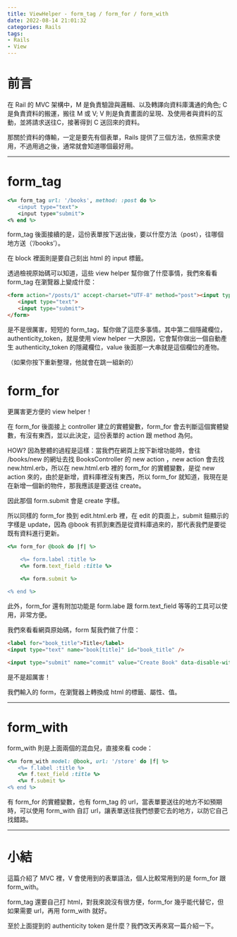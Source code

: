 ```yaml
---
title: ViewHelper - form_tag / form_for / form_with
date: 2022-08-14 21:01:32
categories: Rails
tags:
- Rails
- View
---
```


# 前言

在 Rail 的 MVC 架構中，M 是負責驗證與邏輯、以及轉譯向資料庫溝通的角色; C 是負責資料的搬運，搬往 M 或 V; V 則是負責畫面的呈現、及使用者與資料的互動，並將請求送往C，接著得到 C 送回來的資料。

那關於資料的傳輸，一定是要先有個表單，Rails 提供了三個方法，依照需求使用，不過用過之後，通常就會知道哪個最好用。

<!-- more -->
---

# form_tag

```ruby
<%= form_tag url: '/books', method: :post do %>      
　　<input type="text">     
　　<input type="submit">  
<% end %>
```

form_tag 後面接續的是，這份表單按下送出後，要以什麼方法（post），往哪個地方送（‘/books’）。

在 block 裡面則是要自己刻出 html 的 input 標籤。

透過檢視原始碼可以知道，這些 view helper 幫你做了什麼事情，我們來看看 form_tag 在瀏覽器上變成什麼：

```html
<form action="/posts/1" accept-charset="UTF-8" method="post"><input type="hidden" name="_method" value="put" autocomplete="off" /><input type="hidden" name="authenticity_token" value="L4E9KoJ8Cd9YdzAlTvMsKo4it45PXdt4wt0h-M3b6YVtpAAawmncLwU5zgohWiJ2Ke-6obJKCiD5D824Jyjt-g" autocomplete="off" />   
　　<input type="text">   
　　<input type="submit">  
</form>
```

是不是很厲害，短短的 form_tag，幫你做了這麼多事情。其中第二個隱藏欄位，authenticity_token，就是使用 view helper 一大原因，它會幫你做出一個自動產生 authenticity_token 的隱藏欄位，value 後面那一大串就是這個欄位的產物。

（如果你按下重新整理，他就會在跳一組新的）

# form_for

更厲害更方便的 view helper！

在 form_for 後面接上 controller 建立的實體變數，form_for 會去判斷這個實體變數，有沒有東西，並以此決定，這份表單的 action 跟 method 為何。

HOW? 因為整體的過程是這樣：當我們在網頁上按下新增功能時，會往 /books/new 的網址去找 BooksController 的 new action ，new action 會去找 new.html.erb，所以在 new.html.erb 裡的 form_for 的實體變數，是從 new action 來的，由於是新增，資料庫裡沒有東西，所以 form_for 就知道，我現在是在新增一個新的物件，那我應該是要送往 create。

因此那個 form.submit 會是 create 字樣。

所以同樣的 form_for 換到 edit.html.erb 裡，在 edit 的頁面上，submit 鈕顯示的字樣是 update，因為 @book 有抓到東西是從資料庫過來的，那代表我們是要從既有資料進行更新。

```ruby
<%= form_for @book do |f| %>

    <%= form.label :title %>
    <%= form.text_field :title %>
    
    <%= form.submit %>

<% end %>
```

此外，form_for 還有附加功能是 form.labe 跟 form.text_field 等等的工具可以使用，非常方便。

我們來看看網頁原始碼，form 幫我們做了什麼：

```html
<label for="book_title">Title</label>
<input type="text" name="book[title]" id="book_title" />

<input type="submit" name="commit" value="Create Book" data-disable-with="Create Book" />
```

是不是超厲害！

我們輸入的 form，在瀏覽器上轉換成 html 的標籤、屬性、值。

---

# form_with

form_with 則是上面兩個的混血兒，直接來看 code：

```ruby
<%= form_with model: @book, url: '/store' do |f| %>          
　　<%= f.label :title %>     
　　<%= f.text_field :title %>      
　　<%= f.submit %> 
<% end %>
```

有 form_for 的實體變數，也有 form_tag 的 url，當表單要送往的地方不如預期時，可以使用 form_with 自訂 url，讓表單送往我們想要它去的地方，以防它自己找錯路。

---

# 小結

這篇介紹了 MVC 裡，V 會使用到的表單語法，個人比較常用到的是 form_for 跟 form_with。

form_tag 還要自己打 html，對我來說沒有很方便，form_for 幾乎能代替它，但如果需要 url，再用 form_with 就好。

至於上面提到的 authenticity token 是什麼？我們改天再來寫一篇介紹一下。
